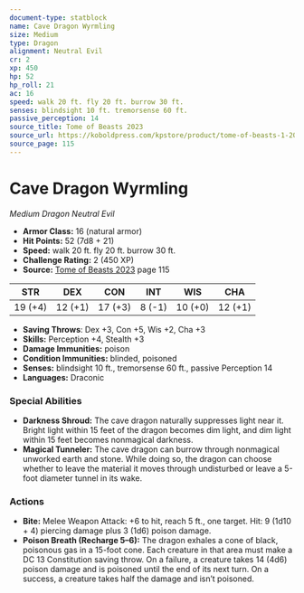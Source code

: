 ```yaml
---
document-type: statblock
name: Cave Dragon Wyrmling
size: Medium
type: Dragon
alignment: Neutral Evil
cr: 2
xp: 450
hp: 52
hp_roll: 21
ac: 16
speed: walk 20 ft. fly 20 ft. burrow 30 ft.
senses: blindsight 10 ft. tremorsense 60 ft. 
passive_perception: 14
source_title: Tome of Beasts 2023
source_url: https://koboldpress.com/kpstore/product/tome-of-beasts-1-2023-edition/
source_page: 115
---
```


# Cave Dragon Wyrmling

*Medium* *Dragon* *Neutral Evil*

- **Armor Class:** 16 (natural armor)
- **Hit Points:** 52 (7d8 + 21)
- **Speed:** walk 20 ft. fly 20 ft. burrow 30 ft.
- **Challenge Rating:** 2 (450 XP)
- **Source:** [Tome of Beasts 2023](https://koboldpress.com/kpstore/product/tome-of-beasts-1-2023-edition/) page 115

| STR | DEX | CON | INT | WIS | CHA |
| --- | --- | --- | --- | --- | --- |
| 19 (+4) | 12 (+1) | 17 (+3) | 8 (-1) | 10 (+0) | 12 (+1) |

- **Saving Throws**: Dex +3, Con +5, Wis +2, Cha +3
- **Skills:** Perception +4, Stealth +3
- **Damage Immunities:** poison
- **Condition Immunities:** blinded, poisoned
- **Senses:** blindsight 10 ft., tremorsense 60 ft., passive Perception 14
- **Languages:** Draconic

### Special Abilities

- **Darkness Shroud:** The cave dragon naturally suppresses light near it. Bright light within 15 feet of the dragon becomes dim light, and dim light within 15 feet becomes nonmagical darkness.
- **Magical Tunneler:** The cave dragon can burrow through nonmagical unworked earth and stone. While doing so, the dragon can choose whether to leave the material it moves through undisturbed or leave a 5-foot diameter tunnel in its wake.

### Actions

- **Bite:** Melee Weapon Attack: +6 to hit, reach 5 ft., one target. Hit: 9 (1d10 + 4) piercing damage plus 3 (1d6) poison damage.
- **Poison Breath (Recharge 5–6):** The dragon exhales a cone of black, poisonous gas in a 15-foot cone. Each creature in that area must make a DC 13 Constitution saving throw. On a failure, a creature takes 14 (4d6) poison damage and is poisoned until the end of its next turn. On a success, a creature takes half the damage and isn’t poisoned.
